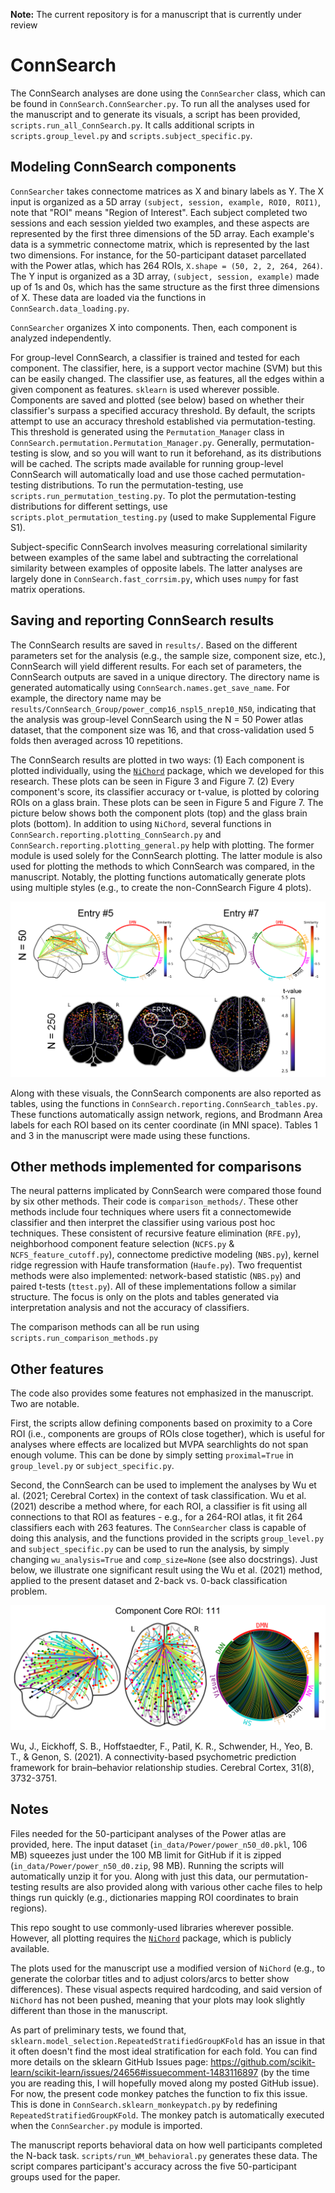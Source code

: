 **Note:** The current repository is for a manuscript that is currently under review

# ConnSearch

The ConnSearch analyses are done using the `ConnSearcher` class, which can be found in `ConnSearch.ConnSearcher.py`. To run all the analyses used for the manuscript and to generate its visuals, a script has been provided, `scripts.run_all_ConnSearch.py`. It calls additional scripts in `scripts.group_level.py` and `scripts.subject_specific.py`.

## Modeling ConnSearch components

`ConnSearcher` takes connectome matrices as X and binary labels as Y. The X input is organized as a 5D array `(subject, session, example, ROI0, ROI1)`, note that "ROI" means "Region of Interest". Each subject completed two sessions and each session yielded two examples, and these aspects are represented by the first three dimensions of the 5D array. Each example's data is a symmetric connectome matrix, which is represented by the last two dimensions. For instance, for the 50-participant dataset parcellated with the Power atlas, which has 264 ROIs, `X.shape = (50, 2, 2, 264, 264)`. The Y input is organized as a 3D array, `(subject, session, example)` made up of 1s and 0s, which has the same structure as the first three dimensions of X. These data are loaded via the functions in `ConnSearch.data_loading.py`. 

`ConnSearcher` organizes X into components. Then, each component is analyzed independently. 

[//]: # (This involves creating `X_component`, which is a 6D array organized as `&#40;component_i, subject, session, example, ROI0_i, ROI1_i&#41;`. As detailed in the manuscript, one component is created per ROI. For the component size-16 analysis of the dataset above, `X_component.shape = `)

For group-level ConnSearch, a classifier is trained and tested for each component. The classifier, here, is a support vector machine (SVM) but this can be easily changed. The classifier use, as features, all the edges within a given component as features. `sklearn` is used wherever possible. Components are saved and plotted (see below) based on whether their classifier's surpass a specified accuracy threshold. By default, the scripts attempt to use an accuracy threshold established via permutation-testing. This threshold is generated using the `Permutation_Manager` class in `ConnSearch.permutation.Permutation_Manager.py`. Generally, permutation-testing is slow, and so you will want to run it beforehand, as its distributions will be cached. The scripts made available for running group-level ConnSearch will automatically load and use those cached permutation-testing distributions. To run the permutation-testing, use `scripts.run_permutation_testing.py`. To plot the permutation-testing distributions for different settings, use `scripts.plot_permutation_testing.py` (used to make Supplemental Figure S1).  

Subject-specific ConnSearch involves measuring correlational similarity between examples of the same label and subtracting the correlational similarity between examples of opposite labels. The latter analyses are largely done in `ConnSearch.fast_corrsim.py`, which uses `numpy` for fast matrix operations.

## Saving and reporting ConnSearch results

The ConnSearch results are saved in `results/`. Based on the different parameters set for the analysis (e.g., the sample size, component size, etc.), ConnSearch will yield different results. For each set of parameters, the ConnSearch outputs are saved in a unique directory. The directory name is generated automatically using `ConnSearch.names.get_save_name`. For example, the directory name may be `results/ConnSearch_Group/power_comp16_nspl5_nrep10_N50`, indicating that the analysis was group-level ConnSearch using the N = 50 Power atlas dataset, that the component size was 16, and that cross-validation used 5 folds then averaged across 10 repetitions. 

The ConnSearch results are plotted in two ways: (1) Each component is plotted individually, using the [`NiChord`](https://github.com/paulcbogdan/NiChord) package, which we developed for this research. These plots can be seen in Figure 3 and Figure 7. (2) Every component's score, its classifier accuracy or t-value, is plotted by coloring ROIs on a glass brain. These plots can be seen in Figure 5 and Figure 7. The picture below shows both the component plots (top) and the glass brain plots (bottom). In addition to using `NiChord`, several functions in `ConnSearch.reporting.plotting_ConnSearch.py` and `ConnSearch.reporting.plotting_general.py` help with plotting. The former module is used solely for the ConnSearch plotting. The latter module is also used for plotting the methods to which ConnSearch was compared, in the manuscript. Notably, the plotting functions automatically generate plots using multiple styles (e.g., to create the non-ConnSearch Figure 4 plots). 

![example_results.png](example_results.png)

Along with these visuals, the ConnSearch components are also reported as tables, using the functions in `ConnSearch.reporting.ConnSearch_tables.py`. These functions automatically assign network, regions, and Brodmann Area labels for each ROI based on its center coordinate (in MNI space). Tables 1 and 3 in the manuscript were made using these functions.


## Other methods implemented for comparisons

The neural patterns implicated by ConnSearch were compared those found by six other methods. Their code is `comparison_methods/`. These other methods include four techniques where users fit a connectomewide classifier and then interpret the classifier using various post hoc techniques. These consistent of recursive feature elimination (`RFE.py`), neighborhood component feature selection (`NCFS.py` & `NCFS_feature_cutoff.py`), connectome predictive modeling (`NBS.py`), kernel ridge regression with Haufe transformation (`Haufe.py`). Two frequentist methods were also implemented: network-based statistic (`NBS.py`) and paired t-tests (`ttest.py`). All of these implementations follow a similar structure. The focus is only on the plots and tables generated via interpretation analysis and not the accuracy of classifiers.

The comparison methods can all be run using `scripts.run_comparison_methods.py`

## Other features

The code also provides some features not emphasized in the manuscript. Two are notable.

First, the scripts allow defining components based on proximity to a Core ROI (i.e., components are groups of ROIs close together), which is useful for analyses where effects are localized but MVPA searchlights do not span enough volume. This can be done by simply setting `proximal=True` in `group_level.py` or `subject_specific.py`.

Second, the ConnSearch can be used to implement the analyses by Wu et al. (2021; Cerebral Cortex) in the context of task classification. Wu et al. (2021) describe a method where, for each ROI, a classifier is fit using all connections to that ROI as features - e.g., for a 264-ROI atlas, it fit 264 classifiers each with 263 features. The `ConnSearcher` class is capable of doing this analysis, and the functions provided in the scripts `group_level.py` and `subject_specific.py` can be used to run the analysis, by simply changing `wu_analysis=True` and `comp_size=None` (see also docstrings). Just below, we illustrate one significant result using the Wu et al. (2021) method, applied to the present dataset and 2-back vs. 0-back classification problem.

![results/Wu_Group/power_compNone_folds5_reps10_N50_acc0.633/pics/component_111_score0.644_black_combined.png](results/Wu_Group/power_compNone_folds5_reps10_N50_acc0.633/pics/component_111_score0.644_black_combined.png)

Wu, J., Eickhoff, S. B., Hoffstaedter, F., Patil, K. R., Schwender, H., Yeo, B. T., & Genon, S. (2021). A connectivity-based psychometric prediction framework for brain–behavior relationship studies. Cerebral Cortex, 31(8), 3732-3751.

## Notes

Files needed for the 50-participant analyses of the Power atlas are provided, here. The input dataset (`in_data/Power/power_n50_d0.pkl`, 106 MB) squeezes just under the 100 MB limit for GitHub if it is zipped (`in_data/Power/power_n50_d0.zip`, 98 MB). Running the scripts will automatically unzip it for you. Along with just this data, our permutation-testing results are also provided along with various other cache files to help things run quickly (e.g., dictionaries mapping ROI coordinates to brain regions).

This repo sought to use commonly-used libraries wherever possible. However, all plotting requires the [`NiChord`](https://github.com/paulcbogdan/NiChord) package, which is publicly available.

The plots used for the manuscript use a modified version of `NiChord` (e.g., to generate the colorbar titles and to adjust colors/arcs to better show differences). These visual aspects required hardcoding, and said version of `NiChord` has not been pushed, meaning that your plots may look slightly different than those in the manuscript.

As part of preliminary tests, we found that, `sklearn.model_selection.RepeatedStratifiedGroupKFold` has an issue in that it often doesn't find the most ideal stratification for each fold. You can find more details on the sklearn GitHub Issues page: https://github.com/scikit-learn/scikit-learn/issues/24656#issuecomment-1483116897 (by the time you are reading this, I will hopefully moved along my posted GitHub issue). For now, the present code monkey patches the function to fix this issue. This is done in `ConnSearch.sklearn_monkeypatch.py` by redefining `RepeatedStratifiedGroupKFold`. The monkey patch is automatically executed when the `ConnSearcher.py` module is imported.

The manuscript reports behavioral data on how well participants completed the N-back task. `scripts/run_WM_behavioral.py` generates these data. The script compares participant's accuracy across the five 50-participant groups used for the paper.
